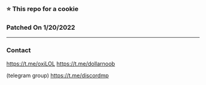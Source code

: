 ### ⭐ This repo for a cookie


### Patched On 1/20/2022
---------------------------------------
### Contact
https://t.me/oxiLOL
https://t.me/dollarnoob

(telegram group) https://t.me/discordmp



